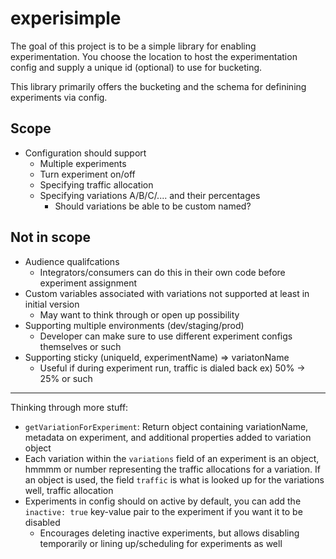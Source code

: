 # experisimple
The goal of this project is to be a simple library for enabling experimentation.
You choose the location to host the experimentation config and supply a unique id (optional) to use for bucketing.

This library primarily offers the bucketing and the schema for definining experiments via config.

## Scope
- Configuration should support
    - Multiple experiments
    - Turn experiment on/off
    - Specifying traffic allocation
    - Specifying variations A/B/C/.... and their percentages
        - Should variations be able to be custom named?

## Not in scope
- Audience qualifcations
    - Integrators/consumers can do this in their own code before experiment assignment
- Custom variables associated with variations not supported at least in initial version
    - May want to think through or open up possibility
- Supporting multiple environments (dev/staging/prod)
    - Developer can make sure to use different experiment configs themselves or such
- Supporting sticky (uniqueId, experimentName) => variatonName
    - Useful if during experiment run, traffic is dialed back ex) 50% -> 25% or such

---
Thinking through more stuff:
- `getVariationForExperiment`: Return object containing variationName, metadata on experiment, and additional properties added to variation object
- Each variation within the `variations` field of an experiment is an object, hmmmm or number representing the traffic allocations for a variation. If an object is used, the field `traffic` is what is looked up for the variations well, traffic allocation
- Experiments in config should on active by default, you can add the `inactive: true` key-value pair to the experiment if you want it to be disabled
    - Encourages deleting inactive experiments, but allows disabling temporarily or lining up/scheduling for experiments as well